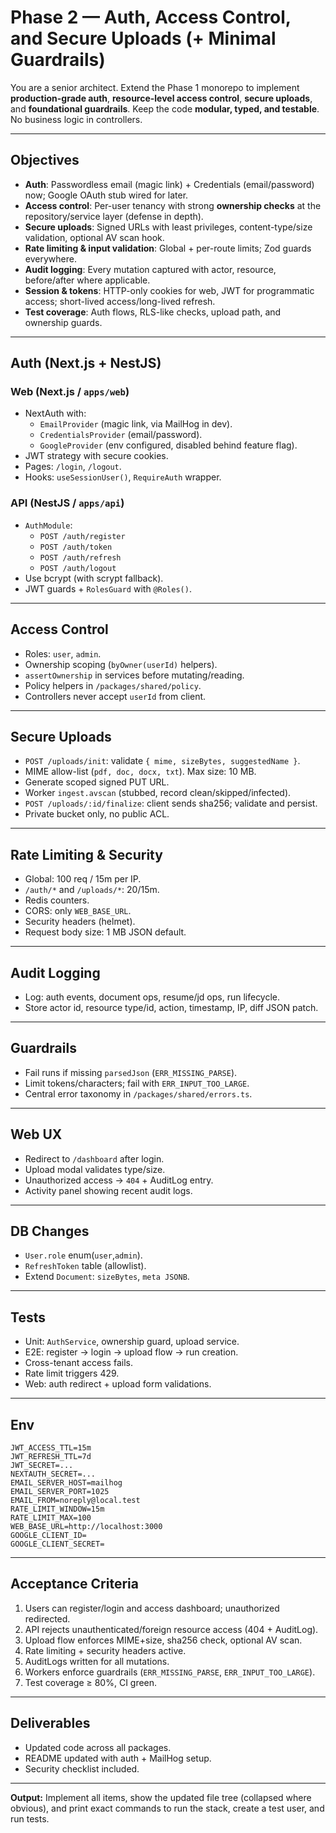 # Phase 2 — Auth, Access Control, and Secure Uploads (+ Minimal Guardrails)

You are a senior architect. Extend the Phase 1 monorepo to implement **production-grade auth**, **resource-level access control**, **secure uploads**, and **foundational guardrails**. Keep the code **modular, typed, and testable**. No business logic in controllers.

---

## Objectives

- **Auth**: Passwordless email (magic link) + Credentials (email/password) now; Google OAuth stub wired for later.
- **Access control**: Per-user tenancy with strong **ownership checks** at the repository/service layer (defense in depth).
- **Secure uploads**: Signed URLs with least privileges, content-type/size validation, optional AV scan hook.
- **Rate limiting & input validation**: Global + per-route limits; Zod guards everywhere.
- **Audit logging**: Every mutation captured with actor, resource, before/after where applicable.
- **Session & tokens**: HTTP-only cookies for web, JWT for programmatic access; short-lived access/long-lived refresh.
- **Test coverage**: Auth flows, RLS-like checks, upload path, and ownership guards.

---

## Auth (Next.js + NestJS)

### Web (Next.js / `apps/web`)

- NextAuth with:
  - `EmailProvider` (magic link, via MailHog in dev).
  - `CredentialsProvider` (email/password).
  - `GoogleProvider` (env configured, disabled behind feature flag).
- JWT strategy with secure cookies.
- Pages: `/login`, `/logout`.
- Hooks: `useSessionUser()`, `RequireAuth` wrapper.

### API (NestJS / `apps/api`)

- `AuthModule`:
  - `POST /auth/register`
  - `POST /auth/token`
  - `POST /auth/refresh`
  - `POST /auth/logout`
- Use bcrypt (with scrypt fallback).
- JWT guards + `RolesGuard` with `@Roles()`.

---

## Access Control

- Roles: `user`, `admin`.
- Ownership scoping (`byOwner(userId)` helpers).
- `assertOwnership` in services before mutating/reading.
- Policy helpers in `/packages/shared/policy`.
- Controllers never accept `userId` from client.

---

## Secure Uploads

- `POST /uploads/init`: validate `{ mime, sizeBytes, suggestedName }`.
- MIME allow-list (`pdf, doc, docx, txt`). Max size: 10 MB.
- Generate scoped signed PUT URL.
- Worker `ingest.avscan` (stubbed, record clean/skipped/infected).
- `POST /uploads/:id/finalize`: client sends sha256; validate and persist.
- Private bucket only, no public ACL.

---

## Rate Limiting & Security

- Global: 100 req / 15m per IP.
- `/auth/*` and `/uploads/*`: 20/15m.
- Redis counters.
- CORS: only `WEB_BASE_URL`.
- Security headers (helmet).
- Request body size: 1 MB JSON default.

---

## Audit Logging

- Log: auth events, document ops, resume/jd ops, run lifecycle.
- Store actor id, resource type/id, action, timestamp, IP, diff JSON patch.

---

## Guardrails

- Fail runs if missing `parsedJson` (`ERR_MISSING_PARSE`).
- Limit tokens/characters; fail with `ERR_INPUT_TOO_LARGE`.
- Central error taxonomy in `/packages/shared/errors.ts`.

---

## Web UX

- Redirect to `/dashboard` after login.
- Upload modal validates type/size.
- Unauthorized access → `404` + AuditLog entry.
- Activity panel showing recent audit logs.

---

## DB Changes

- `User.role` enum(`user`,`admin`).
- `RefreshToken` table (allowlist).
- Extend `Document`: `sizeBytes`, `meta JSONB`.

---

## Tests

- Unit: `AuthService`, ownership guard, upload service.
- E2E: register → login → upload flow → run creation.
- Cross-tenant access fails.
- Rate limit triggers 429.
- Web: auth redirect + upload form validations.

---

## Env

```
JWT_ACCESS_TTL=15m
JWT_REFRESH_TTL=7d
JWT_SECRET=...
NEXTAUTH_SECRET=...
EMAIL_SERVER_HOST=mailhog
EMAIL_SERVER_PORT=1025
EMAIL_FROM=noreply@local.test
RATE_LIMIT_WINDOW=15m
RATE_LIMIT_MAX=100
WEB_BASE_URL=http://localhost:3000
GOOGLE_CLIENT_ID=
GOOGLE_CLIENT_SECRET=
```

---

## Acceptance Criteria

1. Users can register/login and access dashboard; unauthorized redirected.
2. API rejects unauthenticated/foreign resource access (404 + AuditLog).
3. Upload flow enforces MIME+size, sha256 check, optional AV scan.
4. Rate limiting + security headers active.
5. AuditLogs written for all mutations.
6. Workers enforce guardrails (`ERR_MISSING_PARSE`, `ERR_INPUT_TOO_LARGE`).
7. Test coverage ≥ 80%, CI green.

---

## Deliverables

- Updated code across all packages.
- README updated with auth + MailHog setup.
- Security checklist included.

---

**Output:** Implement all items, show the updated file tree (collapsed where obvious), and print exact commands to run the stack, create a test user, and run tests.
